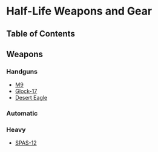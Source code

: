 # Half-Life Weapons and Gear

## Table of Contents

## Weapons

### Handguns

* [M9](https://triggerairsoft.com/shop/Tokyo-Marui-U.S-M9.html)
* [Glock-17](https://triggerairsoft.com/shop/umarex-vfc-glock-17-gen.-5.html)
* [Desert Eagle](https://triggerairsoft.com/shop/MARUI-DE-BK.html)

### Automatic

### Heavy

* [SPAS-12](https://triggerairsoft.com/shop/Tokyo-Marui-Spas-12.html)
